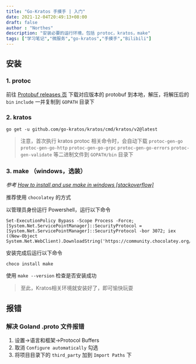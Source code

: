 ```yaml
---
title: "Go-Kratos 手摸手 | 入门"
date: 2021-12-04T20:49:13+08:00
draft: false
author : "Northes"
description: "安装必要的运行环境，包括 protoc，kratos，make"
tags: ["学习笔记","微服务","go-kratos","手摸手","Bilibili"]
---
```


## 安装
### 1. protoc
前往 <a target="_blank" href="https://github.com/protocolbuffers/protobuf/releases">Protobuf releases 页</a> 下载对应版本的 protobuf 到本地，解压，将解压后的 `bin` `include`
一并复制到 `GOPATH` 目录下
### 2. kratos
```shell
go get -u github.com/go-kratos/kratos/cmd/kratos/v2@latest
```
> 注意，首次执行 kratos protoc 相关命令时，会自动下载 
> `protoc-gen-go`
> `protoc-gen-go-http`
> `protoc-gen-go-grpc`
> `protoc-gen-go-errors`
> `protoc-gen-validate`
> 等二进制文件到 `GOPATH/bin` 目录下

### 3. make （windows，选装）

*参考 <a target="_blank" href="https://stackoverflow.com/questions/32127524/how-to-install-and-use-make-in-windows"> How to install and use make in windows [stackoverflow] </a>*

推荐使用 `chocolatey` 的方式

以管理员身份运行 Powershell，运行以下命令
```shell
Set-ExecutionPolicy Bypass -Scope Process -Force; [System.Net.ServicePointManager]::SecurityProtocol = [System.Net.ServicePointManager]::SecurityProtocol -bor 3072; iex ((New-Object System.Net.WebClient).DownloadString('https://community.chocolatey.org/install.ps1'))
```
安装完成后运行以下命令
```shell
choco install make
```
使用 ``make --version`` 检查是否安装成功



> 至此，Kratos相关环境就安装好了，即可愉快玩耍


## 报错
### 解决 Goland .proto 文件报错
1. 设置->语言和框架->Protocol Buffers
2. 取消 `Configure automatically` 勾选
3. 将项目目录下的 `third_party` 加到 `Import Paths` 下